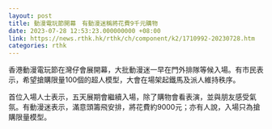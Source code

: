 ```yaml
---
layout: post
title: 動漫電玩節開幕　有動漫迷稱將花費9千元購物
date: 2023-07-28 12:53:23.000000000 +08:00
link: https://news.rthk.hk/rthk/ch/component/k2/1710992-20230728.htm
categories: rthk
---
```


香港動漫電玩節在灣仔會展開幕，大批動漫迷一早在門外排隊等候入場。有市民表示，希望搶購限量100個的超人模型，大會在場架起鐵馬及派人維持秩序。

首位入場人士表示，五天展期會繼續入場，除了購物會看表演，並與朋友感受氣氛。有動漫迷表示，滿意頭籌飛安排，將花費約9000元；亦有人說，入場只為搶購限量模型。
